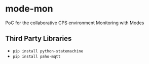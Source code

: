 # mode-mon

PoC for the collaborative CPS environment Monitoring with Modes

## Third Party Libraries

- ```pip install python-statemachine```
- ```pip install paho-mqtt```